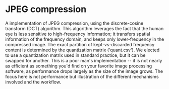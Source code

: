 # JPEG compression
A implementation of JPEG compression, using the discrete-cosine transform (DCT) algorithm. This algorithm leverages the fact that the human eye is less sensitive to high-frequency information; it transfers spatial information of the frequency domain, and keeps only lower-frequency in the compressed image. The exact partition of kept-vs-discarded frequency content is determined by the quantization matrix ('quant.csv'). We elected to use a quantization matrix used in standard practice, but it can be swapped for another. This is a poor man's implementation -- it is not nearly as efficient as something you'd find on your favorite image processing software, as performance drops largely as the size of the image grows. The focus here is not performance but illustration of the different mechanisms involved and the workflow.
